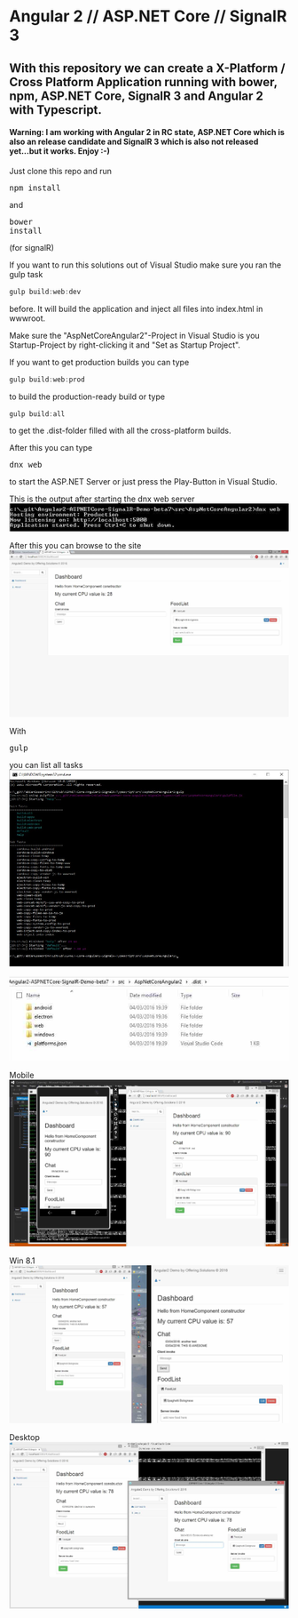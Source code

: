 # Angular 2 // ASP.NET Core // SignalR 3

## With this repository we can create a X-Platform / Cross Platform Application running with bower, npm, ASP.NET Core, SignalR 3 and Angular 2 with Typescript.

#### Warning: I am working with Angular 2 in RC state, ASP.NET Core which is also an release candidate and SignalR 3 which is also not released yet...but it works. Enjoy :-)

Just clone this repo and run <pre>npm install</pre> and <pre>bower install</pre> (for signalR)

If you want to run this solutions out of Visual Studio make sure you ran the gulp task 

```javascript
gulp build:web:dev 
```

before. It will build the application and inject all files into index.html in wwwroot.

Make sure the "AspNetCoreAngular2"-Project in Visual Studio is you Startup-Project by right-clicking it and "Set as Startup Project".

If you want to get production builds you can type

```javascript
gulp build:web:prod 
```

to build the production-ready build or type 

```javascript
gulp build:all
```

to get the .dist-folder filled with all the cross-platform builds.

After this you can type <pre>dnx web</pre> to start the ASP.NET Server or just press the Play-Button in Visual Studio.

This is the output after starting the dnx web server
![alt text](_gitAssets/commandLineWebServer.jpg "dnx web server")

After this you can browse to the site
![alt text](_gitAssets/screenshot1.jpg "dnx web server")

With <pre>gulp</pre> you can list all tasks
![alt text](_gitAssets/gulp-tasks.jpg "dnx web server")

![alt text](_gitAssets/dist-folder.jpg "dnx web server")

Mobile
![alt text](_gitAssets/xplatform1.jpg "dnx web server")

Win 8.1
![alt text](_gitAssets/xplatform2_win81.jpg "dnx web server")

Desktop
![alt text](_gitAssets/xplatform3.jpg "dnx web server")
